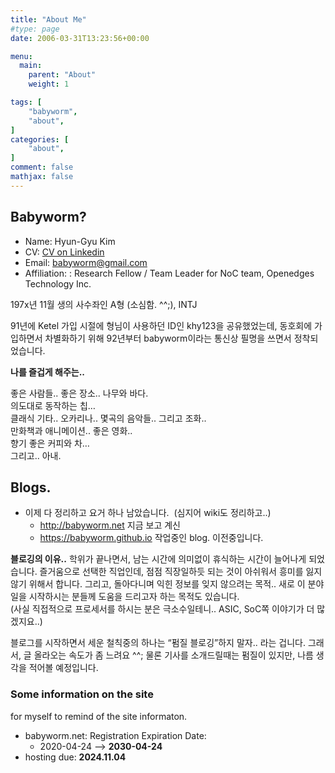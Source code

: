 ```yaml
---
title: "About Me"
#type: page
date: 2006-03-31T13:23:56+00:00

menu:
  main:
    parent: "About"
    weight: 1

tags: [
    "babyworm",
    "about",
]
categories: [
    "about",
]
comment: false
mathjax: false
---
```


## Babyworm? 

* Name: Hyun-Gyu Kim
* CV: [CV on Linkedin][1]  
* Email: <babyworm@gmail.com>
* Affiliation: : Research Fellow / Team Leader for NoC team, Openedges Technology Inc. 

197x년 11월 생의 사수좌인 A형 (소심함. ^^;), INTJ

91년에 Ketel 가입 시절에 형님이 사용하던 ID인 khy123을 공유했었는데, 동호회에 가입하면서 차별화하기 위해 92년부터 babyworm이라는 통신상 필명을 쓰면서 정착되었습니다.



**나를 즐겁게 해주는..**

좋은 사람들.. 좋은 장소.. 나무와 바다.  
의도대로 동작하는 칩&#8230;  
클래식 기타.. 오카리나.. 몇곡의 음악들.. 그리고 조화..  
만화책과 애니메이션.. 좋은 영화..  
향기 좋은 커피와 차&#8230;  
그리고.. 아내.

## Blogs. 

  * 이제 다 정리하고 요거 하나 남았습니다.  (심지어 wiki도 정리하고..)
      * <http://babyworm.net> 지금 보고 계신
      * <https://babyworm.github.io> 작업중인 blog. 이전중입니다.

**블로깅의 이유..** 
학위가 끝나면서, 남는 시간에 의미없이 휴식하는 시간이 늘어나게 되었습니다. 즐거움으로 선택한 직업인데, 점점 직장일하듯 되는 것이 아쉬워서 흥미를 잃지 않기 위해서 합니다. 그리고, 돌아다니며 익힌 정보를 잊지 않으려는 목적.. 새로 이 분야 일을 시작하시는 분들께 도움을 드리고자 하는 목적도 있습니다.  
(사실 직접적으로 프로세서를 하시는 분은 극소수일테니.. ASIC, SoC쪽 이야기가 더 많겠지요..)

블로그를 시작하면서 세운 철칙중의 하나는 &#8220;펌질 블로깅&#8221;하지 말자.. 라는 겁니다. 그래서, 글 올라오는 속도가 좀 느려요 ^^; 물론 기사를 소개드릴때는 펌질이 있지만, 나름 생각을 적어볼 예정입니다.

### Some information on the site

for myself to remind of the site informaton.

  * babyworm.net: Registration Expiration Date: 
      * 2020-04-24 &#8211;> **2030-04-24**
  * hosting due: <b class="fs14 blue_01">2024.11.04</b>

<div id="__KO_DIC_LAYER__" style="position: fixed; z-index: 999999999; overflow-x: hidden; overflow-y: hidden; display: none; padding: 0px; border: 2px solid #333377;">
</div>

 [1]: https://www.linkedin.com/in/hyungyu-ethan-kim/